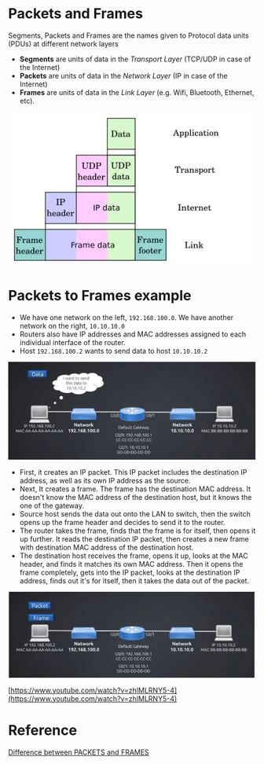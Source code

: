 # Packets and Frames

Segments, Packets and Frames are the names given to Protocol data units (PDUs) at different network layers

- **Segments** are units of data in the *Transport Layer* (TCP/UDP in case of the Internet)
- **Packets** are units of data in the *Network Layer* (IP in case of the Internet)
- **Frames** are units of data in the *Link Layer* (e.g. Wifi, Bluetooth, Ethernet, etc).

![](images/Untitled-8f53637c-6744-4bc5-bd4a-1f378984c0c6.png)

# Packets to Frames example

- We have one network on the left, `192.168.100.0`.  We have another network on the right, `10.10.10.0`
- Routers also have IP addresses and MAC addresses assigned to each individual interface of the router.
- Host `192.168.100.2` wants to send data to host `10.10.10.2`

![](images/Untitled-0db56549-6445-4493-aab7-a2b569c137c1.png)

- First, it creates an IP packet. This IP packet includes the destination IP address, as well as its own IP address as the source.
- Next, It creates a frame. The frame has the destination MAC address. It doesn't know the MAC address of the destination host, but it knows the one of the gateway.
- Source host sends the data out onto the LAN to switch, then the switch opens up the frame header and decides to send it to the router.
- The router takes the frame, finds that the frame is for itself, then opens it up further. It reads the destination IP packet, then creates a new frame with destination MAC address of the destination host.
- The destination host receives the frame, opens it up, looks at the MAC header, and finds it matches its own MAC address. Then it opens the frame completely, gets into the IP packet, looks at the destination IP address, finds out it's for itself, then it takes the data out of the packet.

![](images/Untitled-bbba2d58-9a61-41ef-a673-b6bc509142ed.png)

[https://www.youtube.com/watch?v=zhlMLRNY5-4](https://www.youtube.com/watch?v=zhlMLRNY5-4)

# Reference

[Difference between PACKETS and FRAMES](https://stackoverflow.com/questions/31446777/difference-between-packets-and-frames)